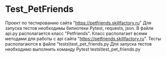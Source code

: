 # Test_PetFriends
Проект по тестированию сайта "https://petfriends.skillfactory.ru"
Для запуска тестов необходимы билиотеки Pytest, requests, json.
В файле api.py располагается класс "Petfriends". Класс располагает всеми методами для работы с api сайта "https://petfriends.skillfactory.ru". 
Тесты располагаются в файле "tests\test_pet_friends.py
Для запуска тестов необходимо выполнить команду Pytest tests\test_pet_friends.py
